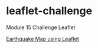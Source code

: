 # leaflet-challenge
Module 15 Challenge Leaflet

[Earthquake Map using Leaflet](https://jjc55.github.io/leaflet-challenge/)
